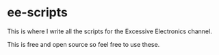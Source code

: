 # ee-scripts

This is where I write all the scripts for the Excessive Electronics channel.

This is free and open source so feel free to use these.
